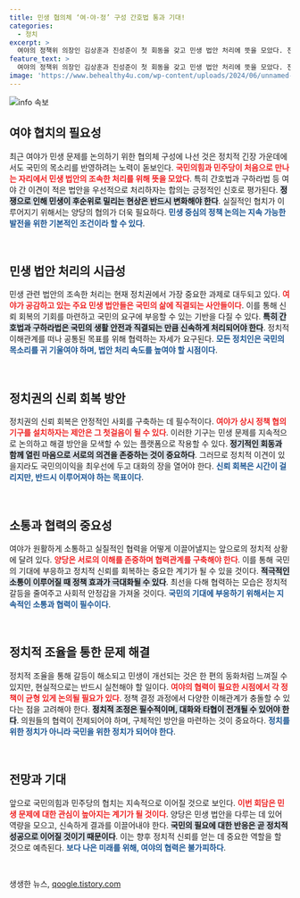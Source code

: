 ```yaml
---
title: 민생 협의체 ‘여·야·정’ 구성 간호법 통과 기대!
categories:
  - 정치
excerpt: >
  여야의 정책위 의장인 김상훈과 진성준이 첫 회동을 갖고 민생 법안 처리에 뜻을 모았다. 전세 사기 특별법 등 민생 관련 논의가 활발해지는 가운데, 여야정 협의체 추진이 가시화되며 대결을 넘는 협력이 시작될지 관심이 집중되고 있다!
feature_text: >
  여야의 정책위 의장인 김상훈과 진성준이 첫 회동을 갖고 민생 법안 처리에 뜻을 모았다. 전세 사기 특별법 등 민생 관련 논의가 활발해지는 가운데, 여야정 협의체 추진이 가시화되며 대결을 넘는 협력이 시작될지 관심이 집중되고 있다!
image: 'https://www.behealthy4u.com/wp-content/uploads/2024/06/unnamed-file.png'
---
```


<p><img src="https://www.behealthy4u.com/wp-content/uploads/2024/06/unnamed-file.png" alt="info 속보" /></p>

<h2 data-ke-size="size26">여야 협치의 필요성</h2>

<p data-ke-size="size16">최근 여야가 민생 문제를 논의하기 위한 협의체 구성에 나선 것은 정치적 긴장 가운데에서도 국민의 목소리를 반영하려는 노력이 돋보인다. <b><span style="color: #ee2323;">국민의힘과 민주당이 처음으로 만나는 자리에서 민생 법안의 조속한 처리를 위해 뜻을 모았다</span></b>. 특히 간호법과 구하라법 등 여야 간 이견이 적은 법안을 우선적으로 처리하자는 합의는 긍정적인 신호로 평가된다. <b><span style="background-color: #21538527;">정쟁으로 인해 민생이 후순위로 밀리는 현상은 반드시 변화해야 한다</span></b>. 실질적인 협치가 이루어지기 위해서는 양당의 협의가 더욱 필요하다. <b><span style="color: #1a5490;">민생 중심의 정책 논의는 지속 가능한 발전을 위한 기본적인 조건이라 할 수 있다</span></b>.</p>

<p data-ke-size="size16">&nbsp;</p>

<h2 data-ke-size="size26">민생 법안 처리의 시급성</h2>

<p data-ke-size="size16">민생 관련 법안의 조속한 처리는 현재 정치권에서 가장 중요한 과제로 대두되고 있다. <b><span style="color: #ee2323;">여야가 공감하고 있는 주요 민생 법안들은 국민의 삶에 직결되는 사안들이다</span></b>. 이를 통해 신뢰 회복의 기회를 마련하고 국민의 요구에 부응할 수 있는 기반을 다질 수 있다. <b><span style="background-color: #21538527;">특히 간호법과 구하라법은 국민의 생활 안전과 직결되는 만큼 신속하게 처리되어야 한다</span></b>. 정치적 이해관계를 떠나 공통된 목표를 위해 협력하는 자세가 요구된다. <b><span style="color: #1a5490;">모든 정치인은 국민의 목소리를 귀 기울여야 하며, 법안 처리 속도를 높여야 할 시점이다</span></b>.</p>

<p data-ke-size="size16">&nbsp;</p>

<h2 data-ke-size="size26">정치권의 신뢰 회복 방안</h2>

<p data-ke-size="size16">정치권의 신뢰 회복은 안정적인 사회를 구축하는 데 필수적이다. <b><span style="color: #ee2323;">여야가 상시 정책 협의 기구를 설치하자는 제안은 그 첫걸음이 될 수 있다</span></b>. 이러한 기구는 민생 문제를 지속적으로 논의하고 해결 방안을 모색할 수 있는 플랫폼으로 작용할 수 있다. <b><span style="background-color: #21538527;">정기적인 회동과 함께 열린 마음으로 서로의 의견을 존중하는 것이 중요하다</span></b>. 그러므로 정치적 이견이 있을지라도 국민의이익을 최우선에 두고 대화의 장을 열어야 한다. <b><span style="color: #1a5490;">신뢰 회복은 시간이 걸리지만, 반드시 이루어져야 하는 목표이다</span></b>.</p>

<p data-ke-size="size16">&nbsp;</p>

<h2 data-ke-size="size26">소통과 협력의 중요성</h2>

<p data-ke-size="size16">여야가 원활하게 소통하고 실질적인 협력을 어떻게 이끌어낼지는 앞으로의 정치적 상황에 달려 있다. <b><span style="color: #ee2323;">양당은 서로의 이해를 존중하며 협력관계를 구축해야 한다</span></b>. 이를 통해 국민의 기대에 부응하고 정치적 신뢰를 회복하는 중요한 계기가 될 수 있을 것이다. <b><span style="background-color: #21538527;">적극적인 소통이 이루어질 때 정책 효과가 극대화될 수 있다</span></b>. 최선을 다해 협력하는 모습은 정치적 갈등을 줄여주고 사회적 안정감을 가져올 것이다. <b><span style="color: #1a5490;">국민의 기대에 부응하기 위해서는 지속적인 소통과 협력이 필수이다</span></b>.</p>

<p data-ke-size="size16">&nbsp;</p>

<h2 data-ke-size="size26">정치적 조율을 통한 문제 해결</h2>

<p data-ke-size="size16">정치적 조율을 통해 갈등이 해소되고 민생이 개선되는 것은 한 편의 동화처럼 느껴질 수 있지만, 현실적으로는 반드시 실천해야 할 일이다. <b><span style="color: #ee2323;">여야의 협력이 필요한 시점에서 각 정책이 균형 있게 논의될 필요가 있다</span></b>. 정책 결정 과정에서 다양한 이해관계가 충돌할 수 있다는 점을 고려해야 한다. <b><span style="background-color: #21538527;">정치적 조정은 필수적이며, 대화와 타협이 전개될 수 있어야 한다</span></b>. 의원들의 협력이 전제되어야 하며, 구체적인 방안을 마련하는 것이 중요하다. <b><span style="color: #1a5490;">정치를 위한 정치가 아니라 국민을 위한 정치가 되어야 한다</span></b>.</p>

<p data-ke-size="size16">&nbsp;</p>

<h2 data-ke-size="size26">전망과 기대</h2>

<p data-ke-size="size16">앞으로 국민의힘과 민주당의 협치는 지속적으로 이어질 것으로 보인다. <b><span style="color: #ee2323;">이번 회담은 민생 문제에 대한 관심이 높아지는 계기가 될 것이다</span></b>. 양당은 민생 법안을 다루는 데 있어 역량을 모으고, 신속하게 결과를 이끌어내야 한다. <b><span style="background-color: #21538527;">국민의 필요에 대한 반응은 곧 정치적 성공으로 이어질 것이기 때문이다</span></b>. 이는 향후 정치적 신뢰를 얻는 데 중요한 역할을 할 것으로 예측된다. <b><span style="color: #1a5490;">보다 나은 미래를 위해, 여야의 협력은 불가피하다</span></b>.</p>

<p data-ke-size="size16">&nbsp;</p>
생생한 뉴스, <a href="https://qoogle.tistory.com" rel="dofollow">qoogle.tistory.com</a>


